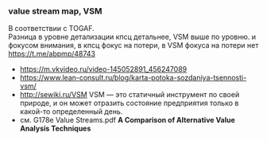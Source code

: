 ### value stream map, VSM
В соответствии с TOGAF.  
Разница в уровне детализации кпсц детальнее, VSM выше по уровню. и фокусом внимания, в кпсц фокус на потери, в VSM фокуса на потери нет
https://t.me/abpmp/48743
- https://m.vkvideo.ru/video-145052891_456247089
- https://www.lean-consult.ru/blog/karta-potoka-sozdaniya-tsennosti-vsm/
- http://sewiki.ru/VSM VSM — это статичный инструмент по своей природе, и он может отразить состояние предприятия только в какой-то определенный день.
- см. G178e Value Streams.pdf **A Comparison of Alternative Value Analysis Techniques**

